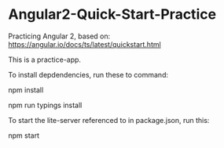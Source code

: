 # Angular2-Quick-Start-Practice
Practicing Angular 2, based on: https://angular.io/docs/ts/latest/quickstart.html

This is a practice-app. 

To install depdendencies, run these to command:

npm install

npm run typings install

To start the lite-server referenced to in package.json, run this:

npm start
